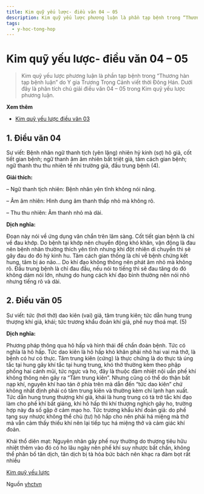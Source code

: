 ```yaml
---
title: Kim quỹ yếu lược- điều văn 04 – 05
description: Kim quỹ yếu lược phương luận là phần tạp bệnh trong “Thương hàn tạp bệnh luận” do Y gia Trương Trọng Cảnh viết thời Đông Hán. Dưới đây là phân tích chú giải điều văn 04 – 05 trong Kim quỹ yếu lược phương luận.
tags:
  - y-hoc-tong-hop
---
```


# Kim quỹ yếu lược- điều văn 04 – 05 

> Kim quỹ yếu lược phương luận là phần tạp bệnh trong “Thương hàn tạp bệnh luận” do Y gia Trương Trọng Cảnh viết thời Đông Hán. Dưới đây là phân tích chú giải điều văn 04 – 05 trong Kim quỹ yếu lược phương luận.


**Xem thêm**


* [Kim quỹ yếu lược điều văn 03](/yhctvn/kim-quy-yeu-luoc-dieu-van-03/)


## 1. Điều văn 04


Sư viết: Bệnh nhân ngữ thanh tịch (yên lặng) nhiên hỷ kinh (sợ) hô giả, cốt tiết gian bệnh; ngữ thanh âm âm nhiên bất triệt giả, tâm cách gian bệnh; ngữ thanh thu thu nhiên tế nhi trường giả, đầu trung bệnh (4).


**Giải thích:**


– Ngữ thanh tịch nhiên: Bệnh nhân yên tĩnh không nói năng.


– Âm âm nhiên: Hình dung âm thanh thấp nhỏ mà không rõ.


– Thu thu nhiên: Âm thanh nhỏ mà dài.





**Dịch nghĩa:**


Đoạn này nói về ứng dụng văn chẩn trên lâm sàng. Cốt tiết gian bệnh là chỉ về đau khớp. Do bệnh tại khớp nên chuyển động khó khăn, vận động là đau nên bệnh nhân thường thích yên tĩnh nhưng khi đột nhiên di chuyển thì sẽ gây đau do đó hỷ kinh hu. Tâm cách gian thống là chỉ về bệnh chứng kết hung, tâm bị áo não… Do khí đạo không thông nên phát âm nhỏ mà không rõ. Đầu trung bệnh là chỉ đau đầu, nếu nói to tiếng thì sẽ đau tăng do đó không dám nói lớn, nhưng do hung cách khí đạo bình thường nên nói nhỏ nhưng tiếng rõ và dài.


## 2. Điều văn 05


Sư viết: tức (hơi thở) dao kiên (vai) giả, tâm trung kiên; tức dẫn hung trung thượng khí giả, khái; tức trương khẩu đoản khí giả, phế nuy thoá mạt. (5)


**Dịch nghĩa:**


Phương pháp thông qua hô hấp và hình thái để chẩn đoán bệnh. Tức có nghĩa là hô hấp. Tức dao kiên là hô hấp khó khăn phải nhô hai vai mà thở, là bệnh có hư có thực. Tâm trung kiên (cứng) là thực chứng là do thực tà úng tắc tại hung gây khí tắc tại hung trung, khó thở thường kèm theo phập phồng hai cánh mũi, tức ngực và ho, đây là thuộc đàm nhiệt nội uẩn phế khí không thông nên gây ra “Tâm trung kiên”. Nhưng cũng có thể do thận bất nạp khí, nguyên khí hao tán ở phía trên mà dẫn đến “tức dao kiên” chứ không nhất định phải có tâm trung kiên và thường kèm chi lạnh hạn xuất. Tức dẫn hung trung thượng khí giả, khái là hung trung có tà trở tắc khí đạo làm cho phế khí bất giáng, khi hô hấp thì khí thượng nghịch gây ho, trường hợp này đa số gặp ở cảm mạo ho. Tức trương khẩu khí đoản giả: do phế tạng suy nhược không thể chủ (tư) hô hấp cho nên phải há miệng mà thở mà vẫn cảm thấy thiếu khí nên lại tiếp tục há miệng thở và cảm giác khí đoản.


Khái thổ diên mạt: Nguyên nhân gây phế nuy thường do thượng tiêu hữu nhiệt thêm vào đó có ho lâu ngày nên phế khí suy nhược bất chấn, không thể phân bố tân dịch, tân dịch bị tà hỏa bức bách nên khạc ra đàm bọt rất nhiều





[Kim quỹ yếu lược](/yhctvn/tag/kim-quy-yeu-luoc/)

Nguồn [yhctvn](https://yhctvn.com/kim-quy-yeu-luoc-dieu-van-04-05/)
